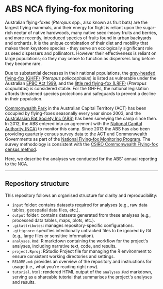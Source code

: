 # **ABS NCA flying-fox monitoring**

Australian flying-foxes (*Pteropus* spp., also known as fruit bats) are the largest flying mammals, and their energy for flight is reliant upon the sugar-rich nectar of native hardwoods, many native seed-heavy fruits and berries, and more recently, introduced species of fruits found in urban backyards and orchards. It is the unique combination of their diet and mobility that makes them keystone species - they serve an ecologically significant role as seed dispersers and pollinators. However their effectiveness is reliant on large populations; so they may cease to function as dispersers long before they become rare. 

Due to substantial decreases in their national populations, the [grey-headed flying-fox (GHFF)](https://australian.museum/learn/animals/bats/grey-headed-flying-fox/) (*Pteropus poliocephalus*) is listed as vulnerable under the Australian [EPBC Act 1999](https://www.dcceew.gov.au/environment/biodiversity/threatened/species/flying-fox-policy-statement#:~:text=The%20grey%2Dheaded%20flying%2Dfox,Act%201999%20(%20EPBC%20Act).), and the [little red flying-fox (LRFF)](https://australian.museum/learn/animals/bats/little-red-flying-fox/) (*Pteropus scapulatus*) is considered stable. For the GHFFs, the national legislation affords threatened species protections and safeguards to prevent a decline in their population.

[Commonwealth Park](https://www.nca.gov.au/attractions/commonwealth-park#) in the Australian Capital Territory (ACT) has been occupied by flying-foxes seasonally every year since 2003, and the [Australasian Bat Society Inc (ABS)](https://www.ausbats.org.au/) has been surveying the camp since then. In 2012, the ABS entered into an agreement with the [National Capital Authority (NCA)](https://www.nca.gov.au/environment/national-land/conservation-land-management/commonwealth-park-grey-headed-flying-fox) to monitor this camp. Since 2013 the ABS has also been providing quarterly census survey data to the ACT and Commonwealth Governments as part of the [National Flying-fox Monitoring Program](https://www.dcceew.gov.au/environment/biodiversity/threatened/species/flying-fox-monitoring#:~:text=The%20National%20Flying%2Dfox%20Monitoring%20Program%20(NFFMP)%20is%20designed,flying%2Dfoxes%20in%20eastern%20Australia.). The survey methodology is consistent with the [CSIRO Commonwealth Flying-fox census method](http://www.environment.gov.au/biodiversity/threatened/species/pubs/310112-monitoring-methodology.pdf).

Here, we describe the analyses we conducted for the ABS' annual reporting to the NCA.

---

## **Repository structure**

This repository follows an organised structure for clarity and reproducibility:

  - `input` folder: contains datasets required for analyses (e.g., raw data tables, geospatial data files, etc.).
  - `output` folder: contains datasets generated from these analyses (e.g., processed data tables, maps, plots, etc.).
  - `.gitattributes`: manages repository-specific configurations.
  - `.gitignore`: specifies intentionally untracked files to be ignored by Git (e.g., large files or sensitive information). 
  - `analyses.Rmd`: R markdown containing the workflow for the project's analyses, including narrative text, code, and results.
  - `project.Rproj`: RStudio Project file for managing the R environment to ensure consistent working directories and settings.
  - `README.md`: provides an overview of the repository and instructions for usage (i.e., what you're reading right now). 
  - `tutorial.html`: rendered HTML output of the `analyses.Rmd` markdown, serving as a shareable tutorial that summarises the project's analyses and results.
